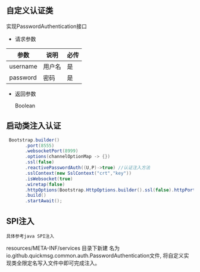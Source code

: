 <!--
.. title: 连接鉴权
.. slug: mqtt-auth
-->

## 自定义认证类

实现PasswordAuthentication接口

- 请求参数

|  参数   | 说明  | 必传  |
|  ----  | ----  |----  |
| username  | 用户名 |是 |
| password  | 密码 |是 |


- 返回参数
 
  Boolean


## 启动类注入认证

```java
 Bootstrap.builder()
       .port(8555)
       .websocketPort(8999)
       .options(channelOptionMap -> {})
       .ssl(false)
       .reactivePasswordAuth((U,P)->true) //认证注入方法
       .sslContext(new SslContext("crt","key"))
       .isWebsocket(true)
       .wiretap(false)
       .httpOptions(Bootstrap.HttpOptions.builder().ssl(false).httpPort(62212).accessLog(true).build())
       .build()
       .startAwait();
```

##  SPI注入

`具体参考java SPI注入`

resources/META-INF/services 目录下新建
名为io.github.quickmsg.common.auth.PasswordAuthentication文件,
将自定义实现类全限定名写入文件中即可完成注入。



